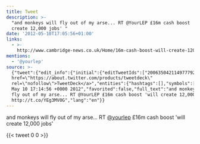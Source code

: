 ```yaml
---
title: Tweet
description: >-
  "and monkeys will fly out of my arse... RT @YourLEP £16m cash boost 'will
  create 12,000 jobs' "
date: '2012-05-10T17:05:56+01:00'
links:
  - >-
    http://www.cambridge-news.co.uk/Home/16m-cash-boost-will-create-12000-jobs-09052012.htm
mentions:
  - '@yourlep'
source: >-
  {"tweet":{"edit_info":{"initial":{"editTweetIds":["200635042114977792"],"editableUntil":"2012-05-10T18:14:56.316Z","editsRemaining":"5","isEditEligible":true}},"retweeted":false,"source":"<a
  href=\"https://about.twitter.com/products/tweetdeck\"
  rel=\"nofollow\">TweetDeck</a>","entities":{"hashtags":[],"symbols":[],"user_mentions":[{"name":"yourlep","screen_name":"yourlep","indices":["42","50"],"id_str":"1593866062126534656","id":"1593866062126534656"}],"urls":[{"url":"http://t.co/YEg3MV0G","expanded_url":"http://www.cambridge-news.co.uk/Home/16m-cash-boost-will-create-12000-jobs-09052012.htm","display_url":"cambridge-news.co.uk/Home/16m-cash-…","indices":["93","113"]}]},"display_text_range":["0","113"],"favorite_count":"0","id_str":"200635042114977792","truncated":false,"retweet_count":"0","id":"200635042114977792","possibly_sensitive":false,"created_at":"Thu
  May 10 17:14:56 +0000 2012","favorited":false,"full_text":"and monkeys will
  fly out of my arse... RT @YourLEP £16m cash boost 'will create 12,000 jobs'
  http://t.co/YEg3MV0G","lang":"en"}}
---
```

and monkeys will fly out of my arse... RT [@yourlep](https://twitter.com/@yourlep) £16m cash boost 'will create 12,000 jobs' 
    
{{< tweet 0 0 >}}
    
